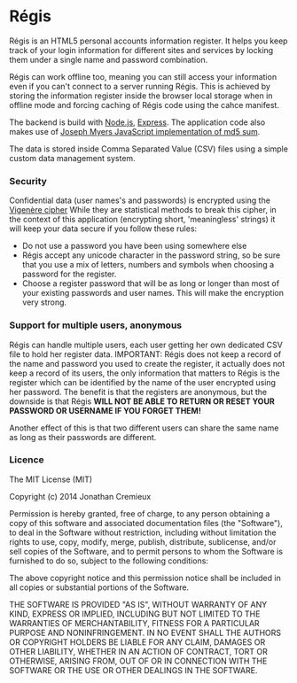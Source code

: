 Régis
=====

Régis is an HTML5 personal accounts information register.
It helps you keep track of your login information for different sites and services by locking them under a single name and password combination.

Régis can work offline too, meaning you can still access your information even if you can't connect to a server running Régis.
This is achieved by storing the information register inside the browser local storage when in offline mode and forcing caching of Régis code using the cahce manifest.

The backend is build with [Node.js](http://nodejs.org/), [Express](http://expressjs.com/).
The application code also makes use of [Joseph Myers JavaScript implementation of md5 sum](http://www.myersdaily.org/joseph/javascript/md5-text.html).

The data is stored inside Comma Separated Value (CSV) files using a simple custom data management system.

### Security

Confidential data (user names's and passwords) is encrypted using the [Vigenère cipher](http://en.wikipedia.org/wiki/Vigen%C3%A8re_cipher)
While they are statistical methods to break this cipher, in the context of this application (encrypting short, 'meaningless' strings) it will keep your data secure if you follow these rules:
- Do not use a password you have been using somewhere else
- Régis accept any unicode character in the password string, so be sure that you use a mix of letters, numbers and symbols when choosing a password for the register.
- Choose a register password that will be as long or longer than most of your existing passwords and user names. This will make the encryption very strong.


### Support for multiple users, anonymous 

Régis can handle multiple users, each user getting her own dedicated CSV file to hold her register data.
IMPORTANT: Régis does not keep a record of the name and password you used to create the register, it actually does not keep a record of its users, the only information that matters to Régis is the register which can be identified by the name of the user encrypted using her password. The benefit is that the registers are anonymous, but the downside is that Régis **WILL NOT BE ABLE TO RETURN OR RESET YOUR PASSWORD OR USERNAME IF YOU FORGET THEM!**

Another effect of this is that two different users can share the same name as long as their passwords are different.

### Licence

The MIT License (MIT)

Copyright (c) 2014 Jonathan Cremieux

Permission is hereby granted, free of charge, to any person obtaining a copy
of this software and associated documentation files (the "Software"), to deal
in the Software without restriction, including without limitation the rights
to use, copy, modify, merge, publish, distribute, sublicense, and/or sell
copies of the Software, and to permit persons to whom the Software is
furnished to do so, subject to the following conditions:

The above copyright notice and this permission notice shall be included in
all copies or substantial portions of the Software.

THE SOFTWARE IS PROVIDED "AS IS", WITHOUT WARRANTY OF ANY KIND, EXPRESS OR
IMPLIED, INCLUDING BUT NOT LIMITED TO THE WARRANTIES OF MERCHANTABILITY,
FITNESS FOR A PARTICULAR PURPOSE AND NONINFRINGEMENT. IN NO EVENT SHALL THE
AUTHORS OR COPYRIGHT HOLDERS BE LIABLE FOR ANY CLAIM, DAMAGES OR OTHER
LIABILITY, WHETHER IN AN ACTION OF CONTRACT, TORT OR OTHERWISE, ARISING FROM,
OUT OF OR IN CONNECTION WITH THE SOFTWARE OR THE USE OR OTHER DEALINGS IN
THE SOFTWARE.
